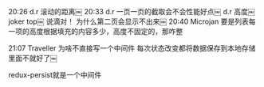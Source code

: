 20:26
d.r
滚动的距离￼
20:33
d.r
一页一页的截取会不会性能好点￼
d.r
高度￼
joker
top￼
说滴对！
为什么第二页会显示不出来￼
20:40
Microjan
要是列表每一项的高度根据填充的内容多少，高度不固定的，那咋整


21:07
Traveller
为啥不直接写一个中间件  每次状态改变都将数据保存到本地存储里面不就好了￼

redux-persist就是一个中间件

